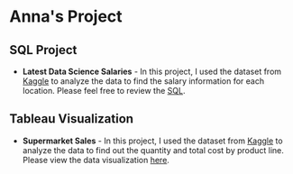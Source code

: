 # Anna's Project

## SQL Project
* **Latest Data Science Salaries** -   In this project, I used the dataset from [Kaggle](https://www.kaggle.com/datasets/iamsouravbanerjee/data-science-salaries-2023?select=v2_Latest_Data_Science_Salaries.csv) to analyze the data to find the salary information for each location. Please feel free to review the [SQL](https://github.com/AnnaMoy/portfolio/blob/main/Query_Datascience_salaries.sql). 


## Tableau Visualization
*  **Supermarket Sales** - In this project, I used the dataset from [Kaggle](https://www.kaggle.com/datasets/aungpyaeap/supermarket-sales) to analyze the data to find out the quantity and total cost by product line. Please view the data visualization [here](https://public.tableau.com/app/profile/anna.moy/viz/Supermarketsales_17023132474040/Dashboard1#1).
